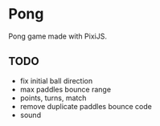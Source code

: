# Pong

Pong game made with PixiJS.

## TODO

- fix initial ball direction
- max paddles bounce range
- points, turns, match
- remove duplicate paddles bounce code
- sound
